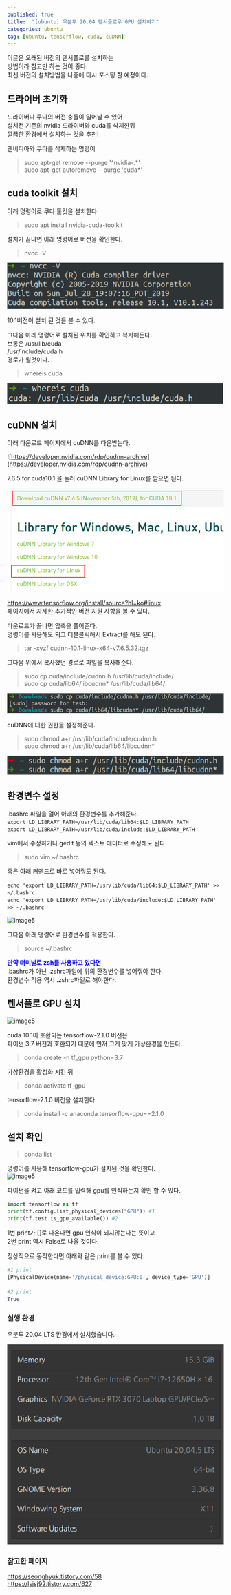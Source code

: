 ```yaml
---
published: true
title:  "[ubuntu] 우분투 20.04 텐서플로우 GPU 설치하기"
categories: ubuntu
tag: [ubuntu, tensorflow, cuda, cuDNN]
---
```


이글은 오래된 버전의 텐서플로를 설치하는  
방법이라 참고만 하는 것이 좋다.  
최신 버전의 설치방법을 나중에 다시 포스팅 할 예정이다.

## 드라이버 초기화

드라이버나 쿠다의 버전 충돌이 일어날 수 있어  
설치전 기존의 nvidia 드라이버와 cuda를 삭제한뒤  
깔끔한 환경에서 설치하는 것을 추천!  

엔비디아와 쿠다를 삭제하는 명령어  

> sudo apt-get remove --purge '^nvidia-.*'   
sudo apt-get autoremove --purge 'cuda\*'

## cuda toolkit 설치

아래 명령어로 쿠다 툴킷을 설치한다.
> sudo apt install nvidia-cuda-toolkit

설치가 끝나면 아래 명령어로 버전을 확인한다.
> nvcc -V 

![image5](/images/2022-11-13-tensorflow_ubuntu_0.png) 

10.1버전이 설치 된 것을 볼 수 있다.  

그다음 아래 명령어로 설치된 위치를 확인하고 복사해둔다.  
보통은 
/usr/lib/cuda  
/usr/include/cuda.h  
경로가 될것이다. 

> whereis cuda

![image5](/images/2022-11-13-tensorflow_ubuntu_1.png) 

## cuDNN 설치

아래 다운로드 페이지에서 cuDNN를 다운받는다.

![https://developer.nvidia.com/rdp/cudnn-archive](https://developer.nvidia.com/rdp/cudnn-archive)

7.6.5  for cuda10.1 을 눌러 cuDNN Library for Linux를 받으면 된다.

![image5](/images/2022-11-13-tensorflow_ubuntu_2.png)  

<https://www.tensorflow.org/install/source?hl=ko#linux>  
페이지에서 자세한 추가적인 버전 지원 사항을 볼 수 있다.

다운로드가 끝나면 압축을 풀어준다.  
명령어를 사용해도 되고 더블클릭해서 Extract를 해도 된다.
> tar -xvzf cudnn-10.1-linux-x64-v7.6.5.32.tgz

그다음 위에서 복사했던 경로로 파일을 복사해준다.
> sudo cp cuda/include/cudnn.h /usr/lib/cuda/include/  
sudo cp cuda/lib64/libcudnn* /usr/lib/cuda/lib64/  

![image5](/images/2022-11-13-tensorflow_ubuntu_3.png)  

cuDNN에 대한 권한을 설정해준다.
>  sudo chmod a+r /usr/lib/cuda/include/cudnn.h  
sudo chmod a+r /usr/lib/cuda/lib64/libcudnn*

![image5](/images/2022-11-13-tensorflow_ubuntu_4.png)  

## 환경변수 설정

.bashrc 파일을 열어 아래의 환경변수를 추가해준다.  
```export LD_LIBRARY_PATH=/usr/lib/cuda/lib64:$LD_LIBRARY_PATH```  
```export LD_LIBRARY_PATH=/usr/lib/cuda/include:$LD_LIBRARY_PATH```

vim에서 수정하거나 gedit 등의 텍스트 에디터로 수정해도 된다.
> sudo vim ~/.bashrc  

혹은 아래 커멘드로 바로 넣어줘도 된다.

```echo 'export LD_LIBRARY_PATH=/usr/lib/cuda/lib64:$LD_LIBRARY_PATH' >> ~/.bashrc```   
```echo 'export LD_LIBRARY_PATH=/usr/lib/cuda/include:$LD_LIBRARY_PATH' >> ~/.bashrc```

![image5](/images/2022-11-13-tensorflow_ubuntu_6.png)  


그다음 아래 명령어로 환경변수를 적용한다.
> source ~/.bashrc 

<span style="color:blue">**만약 터미널로 zsh를 사용하고 있다면**</span>  
.bashrc가 아닌 .zshrc파일에 위의 환경변수를 넣어줘야 한다.  
환경변수 적용 역시 .zshrc파일로 해야한다.

## 텐서플로 GPU 설치

![image5](/images/2022-11-13-tensorflow_ubuntu_5.png)  

cuda 10.1이 호환되는 tensorflow-2.1.0 버전은  
파이썬 3.7 버전과 호환되기 때문에 먼저 그게 맞게 가상환경을 만든다.  

> conda create -n tf_gpu python=3.7

가상환경을 활성화 시킨 뒤  
> conda activate tf_gpu

tensorflow-2.1.0 버전을 설치한다.  
> conda install -c anaconda tensorflow-gpu==2.1.0

## 설치 확인

> conda list  

명령어를 사용해 tensorflow-gpu가 설치된 것을 확인한다.  
![image5](/images/2022-11-13-tensorflow_ubuntu_7.png)  


파이썬을 켜고 아래 코드를 입력해 gpu를 인식하는지 확인 할 수 있다.  

```py
import tensorflow as tf
print(tf.config.list_physical_devices("GPU")) #1
print(tf.test.is_gpu_available()) #2
```
1번 print가 []로 나온다면 gpu 인식이 되지않는다는 뜻이고  
2번 print 역시 False로 나올 것이다.

정상적으로 동작한다면 아래와 같은 print를 볼 수 있다.
```py
#1 print
[PhysicalDevice(name='/physical_device:GPU:0', device_type='GPU')]

#2 print
True
```

### 실행 환경

우분투 20.04 LTS 환경에서 설치했습니다.

![image5](/images/2022-10-22-Ubuntu-boot-fail_5.png)  

### 참고한 페이지
<https://seonghyuk.tistory.com/58>  
<https://lsjsj92.tistory.com/627>
